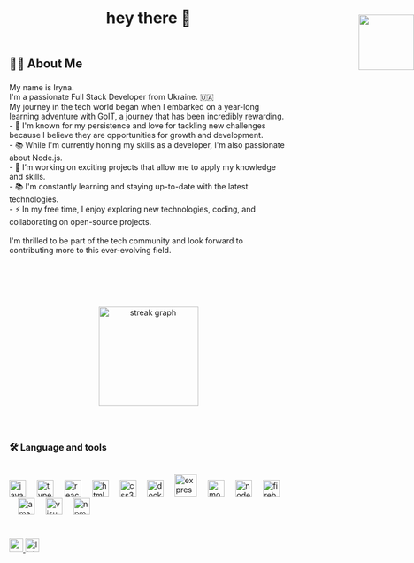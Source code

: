 ###

<h1 align="center">hey there 👋</h1>

###

<div style="max-width: 900px; margin: 0 auto; display: flex; justify-content: space-between;">
<div>
<h2>👩‍💻 About Me</h2>

###

<p align="left">My name is Iryna.<br>I'm a passionate Full Stack Developer from Ukraine. 🇺🇦<br>My journey in the tech world began when I embarked on a year-long learning adventure with GoIT, a journey that has been incredibly rewarding.<br>- 🔭 I'm known for my persistence and love for tackling new challenges because I believe they are opportunities for growth and development.<br>- 📚 While I'm currently honing my skills as a developer, I'm also passionate about Node.js.<br>- 🔭 I’m working on exciting projects that allow me to apply my knowledge and skills.<br>- 📚 I'm constantly learning and staying up-to-date with the latest technologies.<br>- ⚡ In my free time, I enjoy exploring new technologies, coding, and collaborating on open-source projects.<br><br>I'm thrilled to be part of the tech community and look forward to contributing more to this ever-evolving field.</p>

<img align="right" style="position: absolute; top: 100px; right: 0;" height="100" src="https://res.cloudinary.com/devpost/image/fetch/s--KP5oRp25--/c_limit,f_auto,fl_lossy,q_auto:eco,w_900/https://github.com/npentrel/octoclippy/blob/master/gifs/tentacles.gif%3Fraw%3Dtrue"  />
</div>
</div>

###

</br>
</br>

###

<!-- <div align="center">
  <img src="https://github-readme-stats.vercel.app/api?username=Iryna-Bigdash&hide_title=false&hide_rank=false&show_icons=true&include_all_commits=true&count_private=true&disable_animations=false&theme=dracula&locale=en&hide_border=false" height="150" alt="stats graph"  />
<img src="https://github-readme-stats.vercel.app/api/top-langs?username=Iryna-Bigdash&locale=en&hide_title=false&layout=compact&card_width=320&langs_count=5&theme=dracula&hide_border=false&exclude=TypeScript" height="150" alt="languages graph"  />
</div> -->
<div align="center">
  <img src="https://streak-stats.demolab.com?user=Iryna-Bigdash&locale=en&mode=daily&theme=dark&hide_border=false&border_radius=5&order=3" height="180" alt="streak graph"  />
</div>

###

###

</br>

<h3 align="left">🛠 Language and tools</h3>
</br>

<div align="left">
  <img src="https://cdn.jsdelivr.net/gh/devicons/devicon/icons/javascript/javascript-original.svg" height="30" alt="javascript logo"  />
  <img width="12" />
  <img src="https://cdn.jsdelivr.net/gh/devicons/devicon/icons/typescript/typescript-original.svg" height="30" alt="typescript logo"  />
  <img width="12" />
  <img src="https://cdn.jsdelivr.net/gh/devicons/devicon/icons/react/react-original.svg" height="30" alt="react logo"  />
  <img width="12" />
  <img src="https://cdn.jsdelivr.net/gh/devicons/devicon/icons/html5/html5-original.svg" height="30" alt="html5 logo"  />
  <img width="12" />
  <img src="https://cdn.jsdelivr.net/gh/devicons/devicon/icons/css3/css3-original.svg" height="30" alt="css3 logo"  />
  <img width="12" />
  <img src="https://cdn.jsdelivr.net/gh/devicons/devicon/icons/docker/docker-plain-wordmark.svg" height="30" alt="docker logo"  /> 
  <img width="12" /> 
  <img src="https://icongr.am/devicon/express-original-wordmark.svg?size=128&color=ffd22e" height="40" alt="express logo"  /> 
  <img width="12" /> 
  <img src="https://icongr.am/devicon/mongodb-original-wordmark.svg?size=128&color=ffd22e" height="30" alt="mongodb logo"  /> 
  <img width="12" />  
  <img src="https://icongr.am/devicon/nodejs-original.svg?size=128&color=ffd22e" height="30" alt="nodejs logo" /> 
  <img width="12" /> 
  <img src="https://cdn.jsdelivr.net/gh/devicons/devicon/icons/firebase/firebase-plain-wordmark.svg" height="30" alt="firebase logo"  />
  <img width="12" />
  <img src="https://cdn.jsdelivr.net/gh/devicons/devicon/icons/amazonwebservices/amazonwebservices-original.svg" height="30" alt="amazonwebservices logo"  />
  <img width="12" /> 
  <img src="https://icongr.am/devicon/visualstudio-plain.svg?size=128&color=2e9aff" height="30" alt="visualstudio logo" /> 
  <img width="12" />
  <img src=" https://icongr.am/devicon/npm-original-wordmark.svg?size=128&color=2e9aff" height="30" alt="npm logo" /> 
  <img width="12" />
</div>
<br>

###

<div align="left">
<a href="mailto:imbigdash@gmail.com">
  <img src="https://img.shields.io/static/v1?message=Gmail&logo=gmail&label=&color=D14836&logoColor=white&labelColor=&style=for-the-badge" height="25" alt="gmail logo"  />
  </a>
  <a href="https://www.linkedin.com/in/iryna-bigdash/">
  <img src="https://img.shields.io/static/v1?message=LinkedIn&logo=linkedin&label=&color=0077B5&logoColor=white&labelColor=&style=for-the-badge" height="25" alt="linkedin logo"  />
  </a>
</div>

###

<!-- <br clear="both">

<img src="https://raw.githubusercontent.com/Iryna-Bigdash/Iryna-Bigdash/output/snake.svg" alt="Snake animation" /> -->
